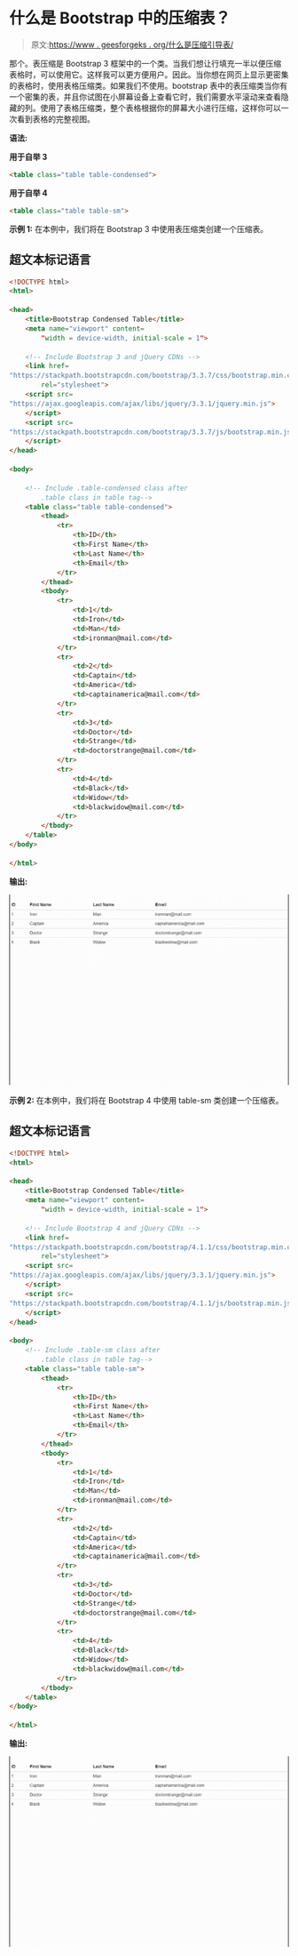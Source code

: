 # 什么是 Bootstrap 中的压缩表？

> 原文:[https://www . geesforgeks . org/什么是压缩引导表/](https://www.geeksforgeeks.org/what-is-a-condensed-table-in-bootstrap/)

那个。表压缩是 Bootstrap 3 框架中的一个类。当我们想让行填充一半以便压缩表格时，可以使用它。这样我可以更方便用户。因此。当你想在网页上显示更密集的表格时，使用表格压缩类。如果我们不使用。bootstrap 表中的表压缩类当你有一个密集的表，并且你试图在小屏幕设备上查看它时，我们需要水平滚动来查看隐藏的列。使用了表格压缩类，整个表格根据你的屏幕大小进行压缩，这样你可以一次看到表格的完整视图。

**语法:**

**用于自举 3**

```html
<table class="table table-condensed">
```

**用于自举 4**

```html
<table class="table table-sm"> 
```

**示例 1:** 在本例中，我们将在 Bootstrap 3 中使用表压缩类创建一个压缩表。

## 超文本标记语言

```html
<!DOCTYPE html>
<html>

<head>
    <title>Bootstrap Condensed Table</title>
    <meta name="viewport" content=
        "width = device-width, initial-scale = 1">

    <!-- Include Bootstrap 3 and jQuery CDNs -->
    <link href=
"https://stackpath.bootstrapcdn.com/bootstrap/3.3.7/css/bootstrap.min.css"
        rel="stylesheet">
    <script src=
"https://ajax.googleapis.com/ajax/libs/jquery/3.3.1/jquery.min.js">
    </script>
    <script src=
"https://stackpath.bootstrapcdn.com/bootstrap/3.3.7/js/bootstrap.min.js">
    </script>
</head>

<body>

    <!-- Include .table-condensed class after
        .table class in table tag-->
    <table class="table table-condensed">
        <thead>
            <tr>
                <th>ID</th>
                <th>First Name</th>
                <th>Last Name</th>
                <th>Email</th>
            </tr>
        </thead>
        <tbody>
            <tr>
                <td>1</td>
                <td>Iron</td>
                <td>Man</td>
                <td>ironman@mail.com</td>
            </tr>
            <tr>
                <td>2</td>
                <td>Captain</td>
                <td>America</td>
                <td>captainamerica@mail.com</td>
            </tr>
            <tr>
                <td>3</td>
                <td>Doctor</td>
                <td>Strange</td>
                <td>doctorstrange@mail.com</td>
            </tr>
            <tr>
                <td>4</td>
                <td>Black</td>
                <td>Widow</td>
                <td>blackwidow@mail.com</td>
            </tr>
        </tbody>
    </table>
</body>

</html>
```

**输出:**

![](img/14e484c62f620cf627613538e5ea374b.png)

**示例 2:** 在本例中，我们将在 Bootstrap 4 中使用 table-sm 类创建一个压缩表。

## 超文本标记语言

```html
<!DOCTYPE html>
<html>

<head>
    <title>Bootstrap Condensed Table</title>
    <meta name="viewport" content=
        "width = device-width, initial-scale = 1">

    <!-- Include Bootstrap 4 and jQuery CDNs -->
    <link href=
"https://stackpath.bootstrapcdn.com/bootstrap/4.1.1/css/bootstrap.min.css"
        rel="stylesheet">
    <script src=
"https://ajax.googleapis.com/ajax/libs/jquery/3.3.1/jquery.min.js">
    </script>
    <script src=
"https://stackpath.bootstrapcdn.com/bootstrap/4.1.1/js/bootstrap.min.js">
    </script>
</head>

<body>
    <!-- Include .table-sm class after
        .table class in table tag-->
    <table class="table table-sm">
        <thead>
            <tr>
                <th>ID</th>
                <th>First Name</th>
                <th>Last Name</th>
                <th>Email</th>
            </tr>
        </thead>
        <tbody>
            <tr>
                <td>1</td>
                <td>Iron</td>
                <td>Man</td>
                <td>ironman@mail.com</td>
            </tr>
            <tr>
                <td>2</td>
                <td>Captain</td>
                <td>America</td>
                <td>captainamerica@mail.com</td>
            </tr>
            <tr>
                <td>3</td>
                <td>Doctor</td>
                <td>Strange</td>
                <td>doctorstrange@mail.com</td>
            </tr>
            <tr>
                <td>4</td>
                <td>Black</td>
                <td>Widow</td>
                <td>blackwidow@mail.com</td>
            </tr>
        </tbody>
    </table>
</body>

</html>
```

**输出:**

![](img/14e484c62f620cf627613538e5ea374b.png)